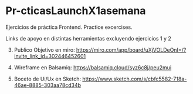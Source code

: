 # Pr-cticasLaunchX1asemana
Ejercicios de práctica Frontend. Practice excercises.



Links de apoyo en distintas herramientas excluyendo ejercicios 1 y 2

3. Publico Objetivo en miro:
https://miro.com/app/board/uXjVOLDeOnI=/?invite_link_id=302446452601

4. Wireframe en Balsamiq:
https://balsamiq.cloud/syz6c8j/peu2mui

5. Boceto de Ui/Ux en Sketch:
https://www.sketch.com/s/cbfc5582-718a-46ae-8885-303aa78cd34b
